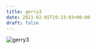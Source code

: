 ```yaml
---
title: gerry3
date: 2021-02-05T19:33:03+00:00
draft: false
---
```


![gerry3](/images/1980%20ca.jpg)


